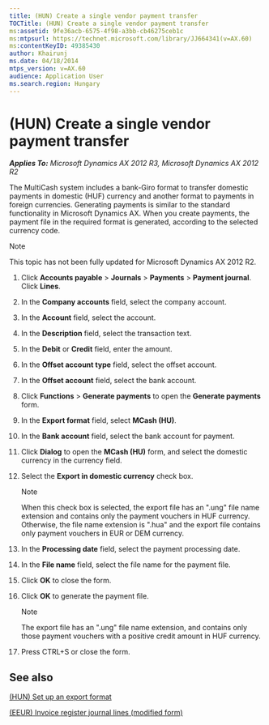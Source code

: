```yaml
---
title: (HUN) Create a single vendor payment transfer
TOCTitle: (HUN) Create a single vendor payment transfer
ms:assetid: 9fe36acb-6575-4f98-a3bb-cb46275ceb1c
ms:mtpsurl: https://technet.microsoft.com/library/JJ664341(v=AX.60)
ms:contentKeyID: 49385430
author: Khairunj
ms.date: 04/18/2014
mtps_version: v=AX.60
audience: Application User
ms.search.region: Hungary
---
```


# (HUN) Create a single vendor payment transfer 


_**Applies To:** Microsoft Dynamics AX 2012 R3, Microsoft Dynamics AX 2012 R2_

The MultiCash system includes a bank-Giro format to transfer domestic payments in domestic (HUF) currency and another format to payments in foreign currencies. Generating payments is similar to the standard functionality in Microsoft Dynamics AX. When you create payments, the payment file in the required format is generated, according to the selected currency code.


> [!NOTE]
> <P>This topic has not been fully updated for Microsoft Dynamics AX 2012 R2.</P>



1.  Click **Accounts payable** \> **Journals** \> **Payments** \> **Payment journal**. Click **Lines**.

2.  In the **Company accounts** field, select the company account.

3.  In the **Account** field, select the account.

4.  In the **Description** field, select the transaction text.

5.  In the **Debit** or **Credit** field, enter the amount.

6.  In the **Offset account type** field, select the offset account.

7.  In the **Offset account** field, select the bank account.

8.  Click **Functions** \> **Generate payments** to open the **Generate payments** form.

9.  In the **Export format** field, select **MCash (HU)**.

10. In the **Bank account** field, select the bank account for payment.

11. Click **Dialog** to open the **MCash (HU)** form, and select the domestic currency in the currency field.

12. Select the **Export in domestic currency** check box.
    

    > [!NOTE]
    > <P>When this check box is selected, the export file has an ".ung" file name extension and contains only the payment vouchers in HUF currency. Otherwise, the file name extension is ".hua" and the export file contains only payment vouchers in EUR or DEM currency.</P>



13. In the **Processing date** field, select the payment processing date.

14. In the **File name** field, select the file name for the payment file.

15. Click **OK** to close the form.

16. Click **OK** to generate the payment file.
    

    > [!NOTE]
    > <P>The export file has an ".ung" file name extension, and contains only those payment vouchers with a positive credit amount in HUF currency.</P>



17. Press CTRL+S or close the form.

## See also

[(HUN) Set up an export format](hun-set-up-an-export-format.md)

[(EEUR) Invoice register journal lines (modified form)](https://technet.microsoft.com/library/jj730992\(v=ax.60\))

  


